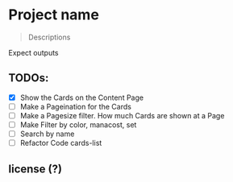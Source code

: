 # Project name
> Descriptions

Expect outputs

## TODOs:

 - [X] Show the Cards on the Content Page
 - [ ] Make a Pageination for the Cards
 - [ ] Make a Pagesize filter. How much Cards are shown at a Page
 - [ ] Make Filter  by color, manacost, set
 - [ ] Search by name
 - [ ] Refactor Code cards-list
 
 ## license (?)
